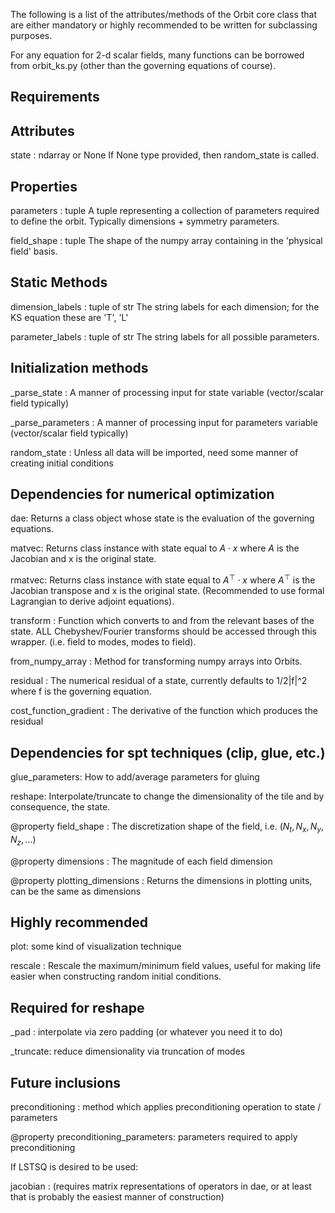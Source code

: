 The following is a list of the attributes/methods of the Orbit core class that
are either mandatory or highly recommended to be written for subclassing purposes.

For any equation for 2-d scalar fields, many functions can be borrowed from orbit_ks.py 
(other than the governing equations of course).

Requirements
------------------

Attributes
--------------------------

state : ndarray or None
If None type provided, then random_state is called. 

Properties
----------
parameters : tuple
A tuple representing a collection of  parameters required to define the orbit. 
Typically dimensions + symmetry parameters. 

field_shape : tuple
The shape of the numpy array containing in the 'physical field' basis. 

Static Methods
--------------

dimension_labels : tuple of str
	The string labels for each dimension; for the KS equation these are 'T', 'L'

parameter_labels : tuple of str
	The string labels for all possible parameters. 

Initialization methods
----------------------

_parse_state :
A manner of processing input for state variable (vector/scalar field typically)

_parse_parameters :
A manner of processing input for parameters variable (vector/scalar field typically)

random_state :
Unless all data will be imported, need some manner of creating initial conditions

Dependencies for numerical optimization
---------------------------------------

dae:
Returns a class object whose state is the evaluation of the governing equations.

matvec: 
Returns class instance with state equal to $A\cdot x$ where $A$ is the Jacobian and x is the original state. 

rmatvec:
Returns class instance with state equal to $A^{\top}\cdot x$ where $A^{\top}$ is the Jacobian transpose
and x is the original state. (Recommended to use formal Lagrangian to derive adjoint equations).

transform : 
Function which converts to and from the relevant bases of the state.  ALL
Chebyshev/Fourier transforms should be accessed through this wrapper. 
(i.e. field to modes, modes to field).

from_numpy_array : 
Method for transforming numpy arrays into Orbits. 

residual :
The numerical residual of a state, currently defaults to 1/2|f|^2 where f is the governing equation.

cost_function_gradient : 
The derivative of the function which produces the residual 

Dependencies for spt techniques (clip, glue, etc.)
--------------------------------------------------

glue_parameters:
How to add/average parameters for gluing

reshape:
Interpolate/truncate to change the dimensionality of the tile and by consequence, the state.

@property
field_shape :
The discretization shape of the field, i.e. $(N_t, N_x, N_y, N_z, ...)$

@property
dimensions : 
The magnitude of each field dimension

@property
plotting_dimensions :
Returns the dimensions in plotting units, can be the same as dimensions 

Highly recommended
------------------

plot: 
some kind of visualization technique

rescale :
Rescale the maximum/minimum field values, useful for making life easier when constructing random
initial conditions. 


Required for reshape
--------------------

_pad :
interpolate via zero padding (or whatever you need it to do)

_truncate:
reduce dimensionality via truncation of modes






Future inclusions
-----------------
preconditioning : 
method which applies preconditioning operation to state / parameters 

@property
preconditioning_parameters: 
parameters required to apply preconditioning




If LSTSQ is desired to be used:

jacobian : (requires matrix representations of operators in dae, or at least
that is probably the easiest manner of construction)